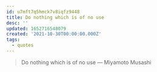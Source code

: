 ```yaml
---
id: u7mft7q5hmck7v8iqfz9448
title: Do nothing which is of no use
desc: ''
updated: 1652716548079
created: '2021-10-30T00:00:00.000Z'
tags:
  - quotes
---
```


> Do nothing which is of no use — Miyamoto Musashi
